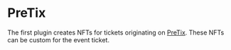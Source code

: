 # PreTix

The first plugin creates NFTs for tickets originating on [PreTix](https://pretix.eu/about/en/ticketing). These NFTs can be custom for the event ticket.&#x20;

